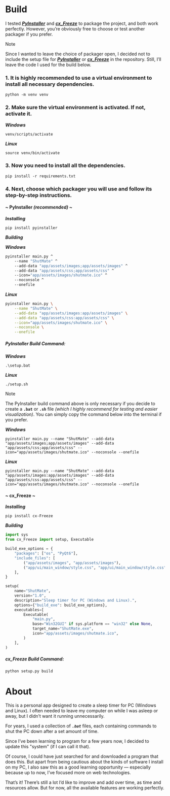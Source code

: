 # Build

I tested [_**PyInstaller**_](https://github.com/pyinstaller/pyinstaller) and [_**cx_Freeze**_](https://github.com/marcelotduarte/cx_Freeze) to package the project, and both work perfectly. However, you’re obviously free to choose or test another packager if you prefer.

> [!NOTE]
> Since I wanted to leave the choice of packager open, I decided not to include the setup file for [_**PyInstaller**_](https://github.com/pyinstaller/pyinstaller) or [_**cx_Freeze**_](https://github.com/marcelotduarte/cx_Freeze) in the repository. Still, I’ll leave the code I used for the build below.

### 1. It is highly recommended to use a virtual environment to install all necessary dependencies.

```
python -m venv venv
```

### 2. Make sure the virtual environment is activated. If not, activate it.

_**Windows**_

```
venv/scripts/activate
```

_**Linux**_

```
source venv/bin/activate
```

### 3. Now you need to install all the dependencies.

```
pip install -r requirements.txt
```

### 4. Next, choose which packager you will use and follow its step-by-step instructions.

#### ~ PyInstaller _(recommended)_ ~

_**Installing**_

```
pip install pyinstaller
```

_**Building**_

_**Windows**_

```bat
pyinstaller main.py ^
    --name "ShutMate" ^
    --add-data "app/assets/images;app/assets/images" ^
    --add-data "app/assets/css;app/assets/css" ^
    --icon="app/assets/images/shutmate.ico" ^
    --noconsole ^
    --onefile
```

_**Linux**_

```sh
pyinstaller main.py \
    --name "ShutMate" \
    --add-data "app/assets/images:app/assets/images" \
    --add-data "app/assets/css:app/assets/css" \
    --icon="app/assets/images/shutmate.ico" \
    --noconsole \
    --onefile
```

##### PyInstaller Build Command:

_**Windows**_

```
.\setup.bat
```

_**Linux**_

```
./setup.sh
```

> [!NOTE]
> The PyInstaller build command above is only necessary if you decide to create a **`.bat`** or **`.sh`** file _(which I highly recommend for testing and easier visualization)_. You can simply copy the command below into the terminal if you prefer.

_**Windows**_

```
pyinstaller main.py --name "ShutMate" --add-data "app/assets/images;app/assets/images" --add-data "app/assets/css;app/assets/css" --icon="app/assets/images/shutmate.ico" --noconsole --onefile
```

_**Linux**_

```
pyinstaller main.py --name "ShutMate" --add-data "app/assets/images:app/assets/images" --add-data "app/assets/css:app/assets/css" --icon="app/assets/images/shutmate.ico" --noconsole --onefile
```

#### ~ cx_Freeze ~

_**Installing**_

```
pip install cx-Freeze
```

_**Building**_

```python
import sys
from cx_Freeze import setup, Executable

build_exe_options = {
    "packages": ["os", "PyQt6"],
    "include_files": [
        ("app/assets/images", "app/assets/images"),
        ("app/ui/main_window/style.css", "app/ui/main_window/style.css"),
    ],
}

setup(
    name="ShutMate",
    version="1.0",
    description="Sleep timer for PC (Windows and Linux).",
    options={"build_exe": build_exe_options},
    executables=[
        Executable(
            "main.py",
            base="Win32GUI" if sys.platform == "win32" else None,
            target_name="ShutMate.exe",
            icon="app/assets/images/shutmate.ico",
        )
    ],
)
```

##### cx_Freeze Build Command:

```
python setup.py build
```

###

# About

This is a personal app designed to create a sleep timer for PC (Windows and Linux). I often needed to leave my computer on while I was asleep or away, but I didn’t want it running unnecessarily.

For years, I used a collection of _**`.bat`**_ files, each containing commands to shut the PC down after a set amount of time.

Since I’ve been learning to program for a few years now, I decided to update this "system" (if I can call it that).

Of course, I could have just searched for and downloaded a program that does this. But apart from being cautious about the kinds of software I install on my PC, I also saw this as a good learning opportunity — especially because up to now, I’ve focused more on web technologies.

That’s it! There’s still a lot I’d like to improve and add over time, as time and resources allow. But for now, all the available features are working perfectly.
